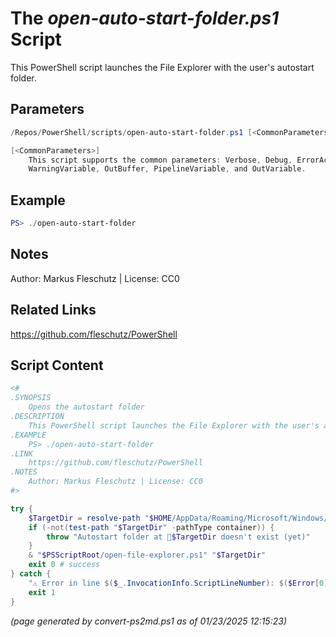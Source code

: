 The *open-auto-start-folder.ps1* Script
===========================

This PowerShell script launches the File Explorer with the user's autostart folder.

Parameters
----------
```powershell
/Repos/PowerShell/scripts/open-auto-start-folder.ps1 [<CommonParameters>]

[<CommonParameters>]
    This script supports the common parameters: Verbose, Debug, ErrorAction, ErrorVariable, WarningAction, 
    WarningVariable, OutBuffer, PipelineVariable, and OutVariable.
```

Example
-------
```powershell
PS> ./open-auto-start-folder

```

Notes
-----
Author: Markus Fleschutz | License: CC0

Related Links
-------------
https://github.com/fleschutz/PowerShell

Script Content
--------------
```powershell
<#
.SYNOPSIS
	Opens the autostart folder
.DESCRIPTION
	This PowerShell script launches the File Explorer with the user's autostart folder.
.EXAMPLE
	PS> ./open-auto-start-folder
.LINK
	https://github.com/fleschutz/PowerShell
.NOTES
	Author: Markus Fleschutz | License: CC0
#>

try {
	$TargetDir = resolve-path "$HOME/AppData/Roaming/Microsoft/Windows/Start Menu/Programs/Startup"
	if (-not(test-path "$TargetDir" -pathType container)) {
		throw "Autostart folder at 📂$TargetDir doesn't exist (yet)"
	}
	& "$PSScriptRoot/open-file-explorer.ps1" "$TargetDir"
	exit 0 # success
} catch {
	"⚠️ Error in line $($_.InvocationInfo.ScriptLineNumber): $($Error[0])"
	exit 1
}
```

*(page generated by convert-ps2md.ps1 as of 01/23/2025 12:15:23)*
